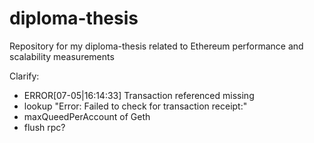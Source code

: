 # diploma-thesis
Repository for my diploma-thesis related to Ethereum performance and scalability measurements


Clarify:
- ERROR[07-05|16:14:33] Transaction referenced missing 
- lookup "Error: Failed to check for transaction receipt:"
- maxQueedPerAccount of Geth
- flush rpc?